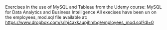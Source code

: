 Exercises in the use of MySQL and Tableau from the Udemy course:
MySQL for Data Analytics and Business Intelligence
All execises have been un on the employees_mod.sql file available at:
https://www.dropbox.com/s/lhj4axkaupjhmbq/employees_mod.sql?dl=0
